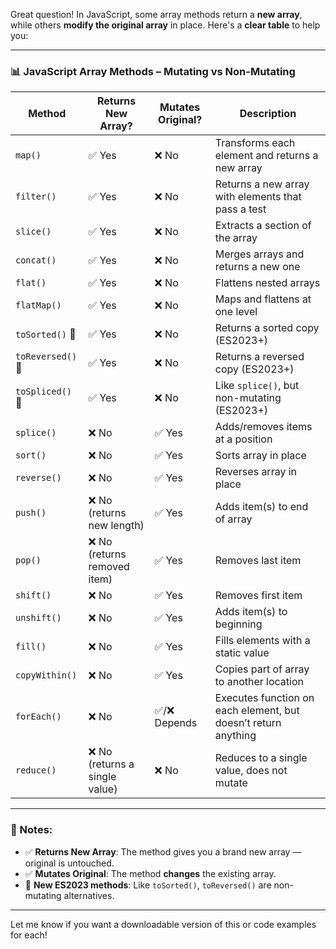 Great question! In JavaScript, some array methods return a **new array**, while others **modify the original array** in place. Here's a **clear table** to help you:

---

### 📊 JavaScript Array Methods – Mutating vs Non-Mutating

| Method            | Returns New Array?            | Mutates Original? | Description                                                    |
| ----------------- | ----------------------------- | ----------------- | -------------------------------------------------------------- |
| `map()`           | ✅ Yes                         | ❌ No              | Transforms each element and returns a new array                |
| `filter()`        | ✅ Yes                         | ❌ No              | Returns a new array with elements that pass a test             |
| `slice()`         | ✅ Yes                         | ❌ No              | Extracts a section of the array                                |
| `concat()`        | ✅ Yes                         | ❌ No              | Merges arrays and returns a new one                            |
| `flat()`          | ✅ Yes                         | ❌ No              | Flattens nested arrays                                         |
| `flatMap()`       | ✅ Yes                         | ❌ No              | Maps and flattens at one level                                 |
| `toSorted()` 🔄   | ✅ Yes                         | ❌ No              | Returns a sorted copy (ES2023+)                                |
| `toReversed()` 🔄 | ✅ Yes                         | ❌ No              | Returns a reversed copy (ES2023+)                              |
| `toSpliced()` 🔄  | ✅ Yes                         | ❌ No              | Like `splice()`, but non-mutating (ES2023+)                    |
| `splice()`        | ❌ No                          | ✅ Yes             | Adds/removes items at a position                               |
| `sort()`          | ❌ No                          | ✅ Yes             | Sorts array in place                                           |
| `reverse()`       | ❌ No                          | ✅ Yes             | Reverses array in place                                        |
| `push()`          | ❌ No (returns new length)     | ✅ Yes             | Adds item(s) to end of array                                   |
| `pop()`           | ❌ No (returns removed item)   | ✅ Yes             | Removes last item                                              |
| `shift()`         | ❌ No                          | ✅ Yes             | Removes first item                                             |
| `unshift()`       | ❌ No                          | ✅ Yes             | Adds item(s) to beginning                                      |
| `fill()`          | ❌ No                          | ✅ Yes             | Fills elements with a static value                             |
| `copyWithin()`    | ❌ No                          | ✅ Yes             | Copies part of array to another location                       |
| `forEach()`       | ❌ No                          | ✅/❌ Depends       | Executes function on each element, but doesn’t return anything |
| `reduce()`        | ❌ No (returns a single value) | ❌ No              | Reduces to a single value, does not mutate                     |

---

### 📝 Notes:

* ✅ **Returns New Array**: The method gives you a brand new array — original is untouched.
* ✅ **Mutates Original**: The method **changes** the existing array.
* 🔄 **New ES2023 methods**: Like `toSorted()`, `toReversed()` are non-mutating alternatives.

---

Let me know if you want a downloadable version of this or code examples for each!
